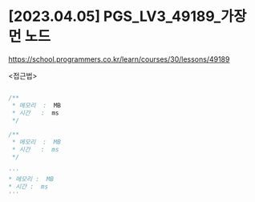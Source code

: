 #   [2023.04.05] PGS_LV3_49189_가장 먼 노드
https://school.programmers.co.kr/learn/courses/30/lessons/49189

<접근법>

```

```




```java
/**
 * 메모리  :  MB
 * 시간   :  ms
 */


```



```js
/**
 * 메모리  :  MB
 * 시간   :  ms
 */


```




```python
'''
* 메모리 :  MB
* 시간 :  ms
'''


```

